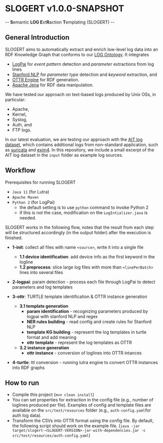 # SLOGERT v1.0.0-SNAPSHOT

-- **S**emantic **LOG E**xt**R**action **T**emplating (SLOGERT) --

## General Introduction 

SLOGERT aims to automatically extract and enrich low-level log data into an RDF Knowledge Graph that conforms to our [LOG Ontology](https://w3id.org/sepses/ns/log#). It integrates

 - [LogPai](https://github.com/logpai/logparser) for *event pattern* detection and *parameter* extractions from log lines
 - [Stanford NLP](https://stanfordnlp.github.io/CoreNLP/) for *parameter type* detection and *keyword* extraction, and 
 - [OTTR Engine](https://ottr.xyz/#Lutra) for RDF generation. 
 - [Apache Jena](https://jena.apache.org) for RDF data manipulation.

We have tested our approach on text-based logs produced by Unix OSs, in particular: 
  
  - Apache,
  - Kernel,
  - Syslog,
  - Auth, and 
  - FTP logs.

In our latest evaluation, we are testing our approach with the [AIT log dataset](https://zenodo.org/record/4264796), which contains additional logs from non-standard application, such as [suricata](https://suricata-ids.org/) and [exim4](https://ubuntu.com/server/docs/mail-exim4). In this repository, we include a small excerpt of the AIT log dataset in the `input` folder as example log sources.

## Workflow

Prerequisites for running SLOGERT

- `Java 11` (for Lutra)
- `Apache Maven`
- `Python 2` (for LogPai)
    - the default setting is to use `python` command to invoke Python 2
    - if this is not the case, modification on the `LogIntializer.java` is needed.
    
     

SLOGERT works in the following flow, notes that the result from each step will be structured accordingly (in the output folder) after the execution is finished.

  - **1-init**: collect all files with name `<source>`, write it into a single file    
      * **1.1 device identification**: add device info as the first keyword in the logline    
      * **1.2 preprocess**: slice large log files with more than `<linePerBatch>` lines into several files

  - **2-logpai**: param detection - process each file through LogPai to detect parameters and log templates

  - **3-ottr**: TURTLE template identification & OTTR instance generation   
      * **3.1 template generation**
        * **param identification** - recognizing parameters produced by logpai with stanford NLP and regex    
        * **NER rules building** - read config and create rules for Stanford NLP    
        * **template KG building** - represent the log templates in turtle format and add meaning     
        * **ottr template** - represent the log templates as OTTR      
      * **3.2 instance generation**
        * **ottr instance** - conversion of loglines into OTTR intances
  
  - **4-turtle**: ttl conversion - running lutra engine to convert OTTR instances into RDF graphs

## How to run

*  Compile this project (`mvn clean install`)
*  You can set properties for extraction in the config file (e.g., number of loglines produced per file). Examples of config and template files are available on the `src/test/resources` folder (e.g., `auth-config.yaml`for auth log data). 
*  Transform the CSVs into OTTR format using the config file. By default, the following script should work on the example file. (```java -jar target/slogert-<SLOGERT-VERSION>-jar-with-dependencies.jar -c src/test/resources/auth-config.yaml```)
